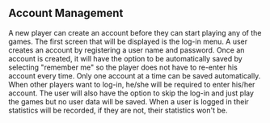 ## Account Management ##

A new player can create an account before they can start playing any of the games. The first screen that will be displayed is the log-in menu. A user creates an account by registering a user name and password. Once an account is created, it will have the option to be automatically saved by selecting "remember me" so the player does not have to re-enter his account every time. Only one account at a time can be saved automatically. When other players want to log-in, he/she will be required to enter his/her account. The user will also have the option to skip the log-in and just play the games but no user data will be saved. When a user is logged in their statistics will be recorded, if they are not, their statistics won't be.